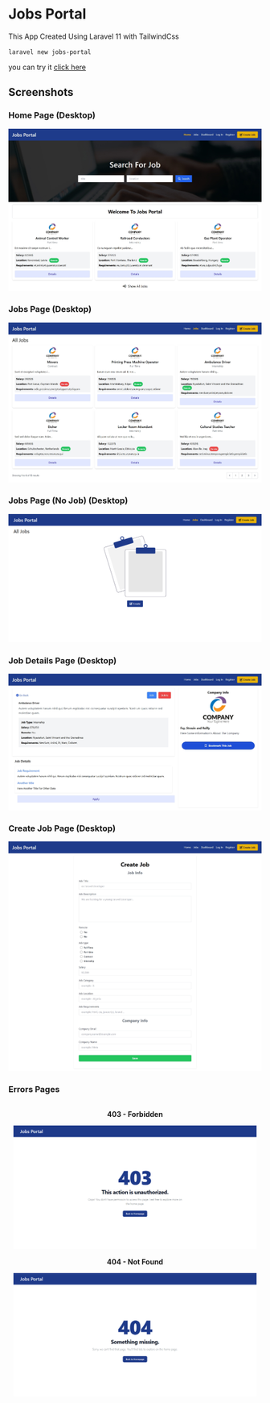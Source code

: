 # Jobs Portal

This App Created Using Laravel 11 with TailwindCss

```
laravel new jobs-portal
```

you can try it <a href="http://my-laravel-app.great-site.net" target="_blank">click here</a>


## Screenshots

### Home Page (Desktop)
![Home Page](/screenshots/Home.png "Home Page")

### Jobs Page (Desktop)
![Jobs Page](/screenshots/Jobs.png "Jobs Page")

### Jobs Page (No Job) (Desktop)
![Jobs Page No Job](/screenshots/Jobs-No_Jobs.png "Jobs Page No Job")

### Job Details Page (Desktop)
![Job Details Page](/screenshots/Details.png "Job Details Page")


### Create Job Page (Desktop)
![Create Job](/screenshots/Create.png "Create Job")

### Errors Pages


<!-- <p align="center">
    <img src="./screenshots/Forbidden.png" alt="403" width="580" />
    <img src="./screenshots/Not-Found.png" alt="404" width="580" />
</p> -->

<div align="center">
    <div style="display: inline-block; text-align: center; margin: 0 10px;">
        <p><strong>403 - Forbidden</strong></p>
        <img src="./screenshots/Forbidden.png" alt="403" width="570" />
    </div>
    <div style="display: inline-block; text-align: center; margin: 0 10px;">
        <p><strong>404 - Not Found</strong></p>
        <img src="./screenshots/Not-Found.png" alt="404" width="570" />
    </div>
</div>
